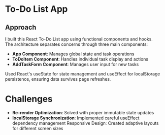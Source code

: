 # To-Do List App

## Approach
I built this React To-Do List app using functional components and hooks. The architecture separates concerns through three main components:
- **App Component**: Manages global state and task operations
- **ToDoItem Component**: Handles individual task display and actions
- **AddTaskForm Component**: Manages user input for new tasks

Used React's useState for state management and useEffect for localStorage persistence, ensuring data survives page refreshes.

# Challenges

- **Re-render Optimization**: Solved with proper immutable state updates
- **localStorage Synchronization**: Implemented careful useEffect dependency management
Responsive Design: Created adaptive layouts for different screen sizes
